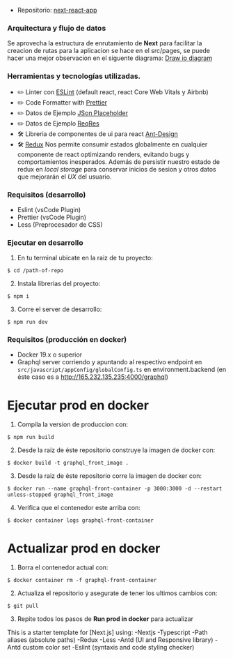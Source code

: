 - Repositorio: [next-react-app](https://bitbucket.org/steve-barquet/next-react-app/src/master/)

### Arquitectura y flujo de datos

Se aprovecha la estructura de enrutamiento de **Next** para facilitar la creacion de rutas para la aplicacion 
se hace en el src/pages, se puede hacer una mejor observacion en el siguente diagrama: [Draw io diagram](https://drive.google.com/file/d/1sLBASFAXwvOUGnKKaioD0sbLFhvzKlO1/view?usp=sharing)

### Herramientas y tecnologías utilizadas.

- ✏️ Linter con [ESLint](https://eslint.org) (default react, react Core Web Vitals y Airbnb)
- ✏️ Code Formatter with [Prettier](https://prettier.io)
- ✏️ Datos de Ejemplo [JSon Placeholder ](https://jsonplaceholder.typicode.com/users) 
- ✏️ Datos de Ejemplo [ReqRes](https://reqres.in/api/users) 
- 🛠 Libreria de componentes de ui para react [Ant-Design](https://ant.design)
- 🛠 [Redux](https://redux.js.org/) Nos permite consumir estados globalmente en cualquier componente de react optimizando renders, evitando bugs y comportamientos inesperados. Además de persistir nuestro estado de redux en _local storage_ para conservar inicios de sesion y otros datos que mejorarán el _UX_ del usuario.

### Requisitos (desarrollo)
- Eslint (vsCode Plugin)
- Prettier (vsCode Plugin)
- Less (Preprocesador de CSS)

### Ejecutar en desarrollo

1. En tu terminal ubicate en la raiz de tu proyecto:

```
$ cd /path-of-repo
```

2. Instala librerias del proyecto:

```
$ npm i
```

3. Corre el server de desarrollo:

```
$ npm run dev
```

### Requisitos (producción en docker)

- Docker 19.x o superior
- Graphql server corriendo y apuntando al respectivo endpoint en `src/javascript/appConfig/globalConfig.ts` en environment.backend (en éste caso es a http://165.232.135.235:4000/graphql)

# Ejecutar prod en docker

1. Compila la version de produccion con:

```
$ npm run build
```

2. Desde la raiz de éste repositorio construye la imagen de docker con:

```
$ docker build -t graphql_front_image .
```

3. Desde la raiz de éste repositorio corre la imagen de docker con:

```
$ docker run --name graphql-front-container -p 3000:3000 -d --restart unless-stopped graphql_front_image
```

4. Verifica que el contenedor este arriba con:

```
$ docker container logs graphql-front-container
```

# Actualizar prod en docker

1. Borra el contenedor actual con:

```
$ docker container rm -f graphql-front-container
```

2. Actualiza el repositorio y asegurate de tener los ultimos cambios con:

```
$ git pull
```

3. Repite todos los pasos de **Run prod in docker** para actualizar

This is a starter template for [Next.js] using:
  -Nextjs
  -Typescript
  -Path aliases (absolute paths)
  -Redux
  -Less
  -Antd (UI and Responsive library)
  -Antd custom color set
  -Eslint (syntaxis and code styling checker)